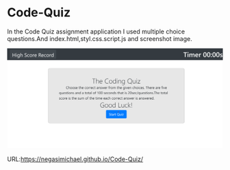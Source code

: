 # Code-Quiz
In the Code Quiz assignment  application I used multiple choice questions.And index.html,styl.css.script.js and screenshot image.

![Code-Quiz](screenshot.png)

URL:https://negasimichael.github.io/Code-Quiz/
